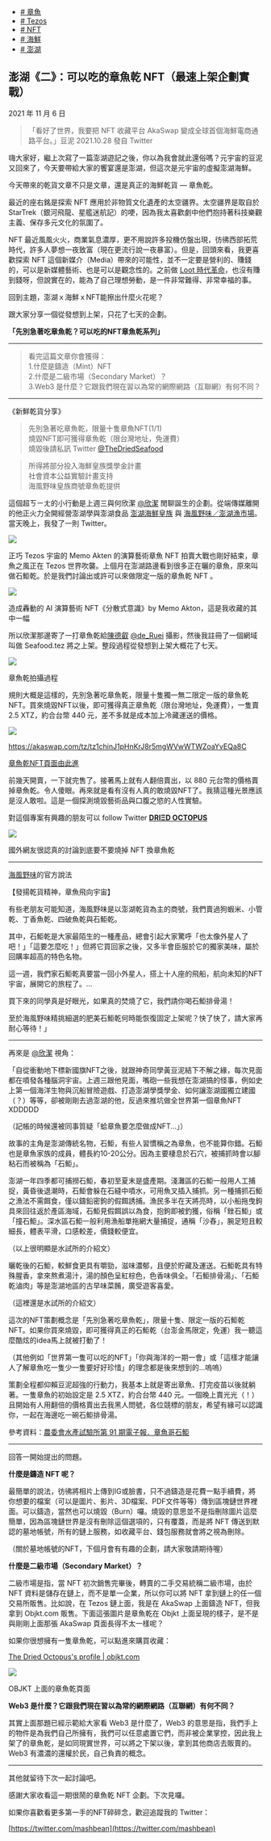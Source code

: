 +   [# 章魚](https://matters.town/tags/40910-%E7%AB%A0%E9%AD%9A)
+   [# Tezos](https://matters.town/tags/8394-Tezos)
+   [# NFT](https://matters.town/tags/7990-NFT)
+   [# 海鮮](https://matters.town/tags/51132-%E6%B5%B7%E9%AE%AE)
+   [# 澎湖](https://matters.town/tags/23363-%E6%BE%8E%E6%B9%96)

## 澎湖《二》：可以吃的章魚乾 NFT（最速上架企劃實戰）

2021 年 11 月 6 日

>「看好了世界，我要把 NFT 收藏平台 AkaSwap 變成全球首個海鮮電商通路平台。」豆泥 2021.10.28 發自 Twitter

嗨大家好，繼上次寫了一篇澎湖遊記之後，你以為我會就此還俗嗎？元宇宙的豆泥又回來了，今天要帶給大家的饗宴還是澎湖，但這次是元宇宙的虛擬澎湖海鮮。

今天帶來的乾貨文章不只是文章，還是真正的海鮮乾貨 — 章魚乾。

最近的座右銘是探索 NFT 應用於非物質文化遺產的太空疆界。太空疆界是取自於 StarTrek（銀河飛龍、星艦迷航記）的哽，因為我太喜歡劇中他們抱持著科技樂觀主義、保存多元文化的氛圍了。

NFT 最近風風火火，商業氣息濃厚，更不用說許多投機仿盤出現，彷彿西部拓荒時代，許多人夢想一夜致富（現在更流行說一夜暴富）。但是，回頭來看，我更喜歡探索 NFT 這個新媒介（Media）帶來的可能性，並不一定要是營利的、賺錢的，可以是新媒體藝術、也是可以是觀念性的。之前做 [Loot 時代革命](https://matters.news/@mashbean/loot-%E6%99%82%E4%BB%A3%E9%9D%A9%E5%91%BD-nft-%E9%A0%98%E5%8F%96%E5%85%AC%E5%91%8A-bafyreiei6essf7ankoboqjlwcetxnhlt6eo3xasr3zs7tr6kb556g4bbgu)，也沒有賺到錢呀，但說實在的，能為了自己理想勞動，是一件非常難得、非常幸福的事。

回到主題，澎湖ｘ海鮮ｘNFT能擦出什麼火花呢？

跟大家分享一個從發想到上架，只花了七天的企劃。

**「先別急著吃章魚乾？可以吃的NFT章魚乾系列」**

* * *

> 看完這篇文章你會獲得：  
> 1.什麼是鑄造（Mint）NFT  
> 2.什麼是二級市場（Secondary Market）？  
> 3.Web3 是什麼？它跟我們現在習以為常的網際網路（互聯網）有何不同？

* * *

《新鮮乾貨分享》

> 先別急著吃章魚乾，限量十隻章魚NFT(1/1)  
> 燒毀NFT即可獲得章魚乾（限台灣地址，免運費）  
> 燒毀後請私訊 Twitter [@TheDriedSeafood](https://twitter.com/TheDriedSeafood)

> 所得將部分投入海鮮皇族獎學金計畫  
> 社會資本公益實驗計畫支持  
> 海風野味皇族商號章魚乾提供

這個超ㄎㄧㄤ的小行動是上週三與何欣潔 ﻿[@欣潔](https://matters.town/@puffer359)﻿ 閒聊誕生的企劃。從端傳媒離開的他正火力全開經營澎湖學與澎湖食品 [澎湖海鮮皇族](https://www.facebook.com/penghu.royal.family/?__cft__[0]=AZVWsPAYNZ2xht7qqvlPI1xN24CG-9q5DIywzhS0VKsThn9_4Gd0P6mtlTzY5DbWCajtT7w5xyz_pRaLxCvoHlpXg8uElNcXRIyWmzelF4QiHGGijqxGmsWxOVf0vmsfgF8OsgZz8XGZt0-3XCJGNCeN&__tn__=kK-R) 與 [海風野味／澎湖漁市場](https://www.facebook.com/penghu.flavor/?__cft__[0]=AZVWsPAYNZ2xht7qqvlPI1xN24CG-9q5DIywzhS0VKsThn9_4Gd0P6mtlTzY5DbWCajtT7w5xyz_pRaLxCvoHlpXg8uElNcXRIyWmzelF4QiHGGijqxGmsWxOVf0vmsfgF8OsgZz8XGZt0-3XCJGNCeN&__tn__=kK-R)。當天晚上，我發了一則 Twitter。

 ![](https://assets.matters.news/embed/8c831aab-0a1f-4f10-aee7-a80619072dbd.png)

正巧 Tezos 宇宙的 Memo Akten 的演算藝術章魚 NFT 拍賣大戰也剛好結束，章魚之風正在 Tezos 世界吹襲。上個月在澎湖路邊看到很多正在曬的章魚，原來叫做石鮔乾。於是我們討論出或許可以來做限定一版的章魚乾 NFT 。

 ![](https://assets.matters.news/embed/fbbed2a2-a7e1-4677-bbdd-8cef6e3f248f.jpeg)

造成轟動的 AI 演算藝術 NFT《分散式意識》by Memo Akton，這是我收藏的其中一幅

所以欣潔那邊寄了一打章魚乾給[陳德叡](https://www.facebook.com/derui.chen?__cft__[0]=AZVWsPAYNZ2xht7qqvlPI1xN24CG-9q5DIywzhS0VKsThn9_4Gd0P6mtlTzY5DbWCajtT7w5xyz_pRaLxCvoHlpXg8uElNcXRIyWmzelF4QiHGGijqxGmsWxOVf0vmsfgF8OsgZz8XGZt0-3XCJGNCeN&__tn__=-]K-R) ﻿[@de\_Ruei](https://matters.town/@derueichen)﻿ 攝影，然後我註冊了一個網域叫做 Seafood.tez 將之上架。整段過程從發想到上架大概花了七天。

 ![](https://assets.matters.news/embed/955f5600-9d49-4615-a5d4-7cdae8649eaf.jpeg)

章魚乾拍攝過程

規則大概是這樣的，先別急著吃章魚乾，限量十隻獨一無二限定一版的章魚乾NFT。買來燒毀NFT以後，即可獲得真正章魚乾（限台灣地址，免運費），一隻賣 2.5 XTZ，約合台幣 440 元，差不多就是成本加上冷藏運送的價格。

 ![](https://assets.matters.news/embed/aa482230-d96e-4cc2-9352-527f4e6a9b09.png)

https://akaswap.com/tz/tz1chinJ1pHnKrJ8r5mgWVwWTWZoaYvEQa8C

[章魚乾NFT頁面由此進](https://akaswap.com/tz/tz1chinJ1pHnKrJ8r5mgWVwWTWZoaYvEQa8C)

前幾天開賣，一下就完售了。接著馬上就有人翻倍賣出，以 880 元台幣的價格賣掉章魚乾。令人傻眼。再來就是看有沒有人真的敢燒毀NFT了。我猜這種光景應該是沒人敢啦。這是一個探測燒毀藝術品與口腹之慾的人性實驗。

對這個專案有興趣的朋友可以 follow Twitter [**DRIΞD OCTOPUS**](https://twitter.com/TheDriedSeafood)

 ![](https://assets.matters.news/embed/95cadf77-2c74-44f6-b7f2-566c428ba1f8.png)

國外網友很認真的討論到底要不要燒掉 NFT 換章魚乾

* * *

[海風野味](https://www.facebook.com/penghu.flavor)的官方說法

【發揚乾貨精神，章魚飛向宇宙】

有些老朋友可能知道，海風野味是以澎湖乾貨為主的商號，我們賣過狗蝦米、小管乾、丁香魚乾、四破魚乾與石鮔乾。

其中，石鮔乾是大家最陌生的一種產品，總會引起大家驚呼「也太像外星人了吧！」「這要怎麼吃！」但將它買回家之後，又多半會臣服於它的獨家美味，屬於回購率超高的特色名物。

這一週，我們家石鮔乾真要當一回小外星人，搭上十人座的飛船，航向未知的NFT宇宙，展開它的旅程了。...

買下來的同學真是好眼光，如果真的焚燒了它，我們請你喝石鮔排骨湯！

至於海風野味精挑細選的肥美石鮔乾何時能恢復固定上架呢？快了快了，請大家再耐心等待！」

* * *

再來是 ﻿[@欣潔](https://matters.town/@puffer359)﻿ 視角：

「自從衝動地下標新國旗NFT之後，就跟神奇同學黃豆泥結下不解之緣，每次見面都在噴發各種腦洞宇宙。上週三跟他見面，嘴砲一些我想在澎湖搞的怪事，例如史上第一個海洋生物與沉船冒險遊戲、打造澎湖學獎學金、如何讓澎湖國獨立建國（？）等等，卻被剛剛去過澎湖的他，反過來推坑做全世界第一個章魚NFT XDDDDD

（記帳的時候還被同事質疑「蛤章魚要怎麼做成NFT...」）

故事的主角是澎湖傳統名物，石鮔，有些人習慣稱之為章魚，也不能算你錯。石鮔也是章魚家族的成員，體長約10-20公分。因為主要棲息於石穴，被捕抓時會以腳粘石而被稱為「石鮔」。

澎湖一年四季都可捕撈石鮔，春初至夏末是盛產期。淺灘區的石鮔一般用人工捕捉，黃昏後退潮時，石鮔會躲在石縫中噴水，可用魚叉插入捕抓。另一種捕抓石鮔之漁法不需餌食，僅以鑄鉛密鉤的假餌誘捕。漁民多半在天將亮時，以小船拖曳鉤具來回往返於產區海域，石鮔見假餌誤以為食，抱鉤即被釣獲，俗稱「銼石鮔」或「撞石鮔」。深水區石鮔一般利用漁船單拖網大量捕捉，通稱「沙舂」，腕足短且較細長，體表平滑，口感較差，價錢較便宜。

（以上很明顯是水試所的介紹文）

曬乾後的石鮔，較鮮食更具有嚼勁，滋味濃郁，且便於貯藏及運送。石鮔乾具有特殊腥香，拿來熬煮湯汁，湯的顏色呈紅棕色，色香味俱全。「石鮔排骨湯」、「石鮔乾滷肉」等是澎湖地區的古早味菜餚，廣受遊客喜愛。

（這裡還是水試所的介紹文）

這次的NFT策劃概念是「先別急著吃章魚乾」，限量十隻、限定一版的石鮔乾NFT。如果你買來燒毀，即可獲得真正的石鮔乾（台澎金馬限定，免運）我一聽這麼酷炫的idea馬上就被打動了！

（其他例如「世界第一隻可以吃的NFT」「你與海洋的一期一會」或「這樣才能讓人了解章魚吃一隻少一隻要好好珍惜」的理念都是後來想到的...嗚嗚）

策劃全程都仰賴豆泥超強的行動力，我基本上就是寄出章魚、打完疫苗以後就躺著。一隻章魚的初始設定是 2.5 XTZ，約合台幣 440 元。一個晚上賣光光（！）且開始有人用翻倍的價格賣出去我黑人問號，各位競標的朋友，希望有緣可以認識你，一起在海邊吃一碗石鮔排骨湯。

參考資料：[農委會水產試驗所第 91 期電子報．章魚哥石鮔](https://www.tfrin.gov.tw/friweb/frienews/enews0091/s1.html)

* * *

回答一開始提出的問題。

**什麼是鑄造 NFT 呢？**

最簡單的說法，彷彿將相片上傳到IG或臉書，只不過鑄造是花費一點手續費，將你想要的檔案（可以是圖片、影片、3D檔案、PDF文件等等）傳到區塊鏈世界裡面。可以鑄造，當然也可以燒毀（Burn）囉。燒毀的意思並不是指刪除圖片這麼簡單，因為區塊鏈世界是沒有刪除這個選項的，只有覆蓋，而是將 NFT 傳送到默認的墓地帳號，所有的鏈上服務，如收藏平台、錢包服務就會將之視為刪除。

（關於墓地帳號的NFT，下個月會有有趣的企劃，請大家敬請期待喔）

**什麼是二級市場（Secondary Market）？**  

二級市場是指，當 NFT 初次銷售完畢後，轉賣的二手交易統稱二級市場，由於 NFT 資料是儲存在鏈上，而不是單一企業，所以你可以將 NFT 拿到鏈上的任一個交易所販售。比如說，在 Tezos 鏈上面，我是在 AkaSwap 上面鑄造 NFT，但我拿到 Objkt.com 販售。下面這張圖片是章魚乾在 Objkt 上面呈現的樣子，是不是與剛剛上面那張 AkaSwap 頁面長得不太一樣呢？

如果你很想擁有一隻章魚乾，可以點進來購買收藏：

[The Dried Octopus's profile | objkt.com](https://objkt.com/profile/tz1chinJ1pHnKrJ8r5mgWVwWTWZoaYvEQa8C/creations)

 ![](https://assets.matters.news/embed/9deeaa2f-d231-40b5-baaa-7dc09c57f28c.png)

OBJKT 上面的章魚乾頁面

**Web3 是什麼？它跟我們現在習以為常的網際網路（互聯網）有何不同？**

其實上面那題已經示範給大家看 Web3 是什麼了，Web3 的意思是指，我們手上的物件是為我們自己所擁有，我們可以任意處置它們，而非被企業掌控，因此我上架了的章魚乾，是如同現實世界，可以將之下架以後，拿到其他商店去販賣的。Web3 有濃濃的還權於民，自己負責的概念。

* * *

其他就留待下次一起討論吧。

感謝大家收看這一期很鬧的章魚乾 NFT 企劃。下次見囉。

如果你喜歡看更多第一手的NFT碎碎念，歡迎追蹤我的 Twitter：

[https://twitter.com/mashbean](https://twitter.com/mashbean)